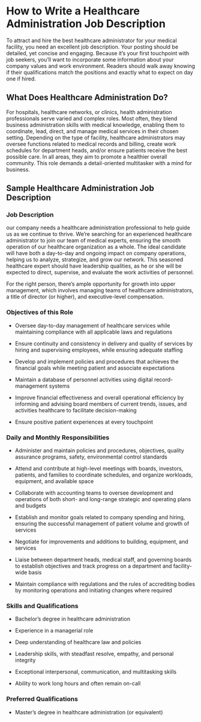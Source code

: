 # How to Write a Healthcare Administration Job Description

To attract and hire the best healthcare administrator for your medical facility, you need an excellent job description. Your posting should be detailed, yet concise and engaging. Because it’s your first touchpoint with job seekers, you’ll want to incorporate some information about your company values and work environment. Readers should walk away knowing if their qualifications match the positions and exactly what to expect on day one if hired.

## What Does Healthcare Administration Do?

For hospitals, healthcare networks, or clinics, health administration professionals serve varied and complex roles. Most often, they blend business administration skills with medical knowledge, enabling them to coordinate, lead, direct, and manage medical services in their chosen setting. Depending on the type of facility, healthcare administrators may oversee functions related to medical records and billing, create work schedules for department heads, and/or ensure patients receive the best possible care. In all areas, they aim to promote a healthier overall community. This role demands a detail-oriented multitasker with a mind for business.

## Sample Healthcare Administration Job Description

### Job Description

our company needs a healthcare administration professional to help guide us as we continue to thrive. We’re searching for an experienced healthcare administrator to join our team of medical experts, ensuring the smooth operation of our healthcare organization as a whole. The ideal candidate will have both a day-to-day and ongoing impact on company operations, helping us to analyze, strategize, and grow our network. This seasoned healthcare expert should have leadership qualities, as he or she will be expected to direct, supervise, and evaluate the work activities of personnel.

For the right person, there’s ample opportunity for growth into upper management, which involves managing teams of healthcare administrators, a title of director (or higher), and executive-level compensation.

### Objectives of this Role

* Oversee day-to-day management of healthcare services while maintaining compliance with all applicable laws and regulations

* Ensure continuity and consistency in delivery and quality of services by hiring and supervising employees, while ensuring adequate staffing

* Develop and implement policies and procedures that achieves the financial goals while meeting patient and associate expectations

* Maintain a database of personnel activities using digital record-management systems

* Improve financial effectiveness and overall operational efficiency by informing and advising board members of current trends, issues, and activities healthcare to facilitate decision-making

* Ensure positive patient experiences at every touchpoint

### Daily and Monthly Responsibilities

* Administer and maintain policies and procedures, objectives, quality assurance programs, safety, environmental control standards

* Attend and contribute at high-level meetings with boards, investors, patients, and families to coordinate schedules, and organize workloads, equipment, and available space

* Collaborate with accounting teams to oversee development and operations of both short- and long-range strategic and operating plans and budgets

* Establish and monitor goals related to company spending and hiring, ensuring the successful management of patient volume and growth of services

* Negotiate for improvements and additions to building, equipment, and services

* Liaise between department heads, medical staff, and governing boards to establish objectives and track progress on a department and facility-wide basis

* Maintain compliance with regulations and the rules of accrediting bodies by monitoring operations and initiating changes where required

### Skills and Qualifications

* Bachelor’s degree in healthcare administration

* Experience in a managerial role

* Deep understanding of healthcare law and policies

* Leadership skills, with steadfast resolve, empathy, and personal integrity

* Exceptional interpersonal, communication, and multitasking skills

* Ability to work long hours and often remain on-call

### Preferred Qualifications

* Master’s degree in healthcare administration (or equivalent)

